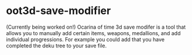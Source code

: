 # oot3d-save-modifier
(Currently being worked on!) Ocarina of time 3d save modifer is a tool that allows you to manually add certain items, weapons, medallions, and add individual progressions. For example you could add that you have completed the deku tree to your save file.
